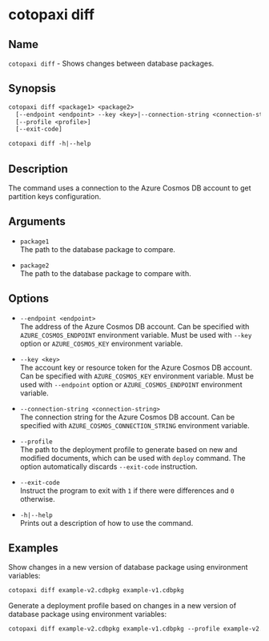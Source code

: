 # cotopaxi diff

<p />

## Name

<p />

`cotopaxi diff` - Shows changes between database packages.

<p />

## Synopsis

<p />

```txt
cotopaxi diff <package1> <package2>
  [--endpoint <endpoint> --key <key>|--connection-string <connection-string>]
  [--profile <profile>]
  [--exit-code]

cotopaxi diff -h|--help
```

<p />

## Description

<p />

The command uses a connection to the Azure Cosmos DB account to get partition keys configuration.

<p />

## Arguments

<p />

- `package1`  
The path to the database package to compare.

<p />

- `package2`  
The path to the database package to compare with.

<p />

## Options

<p />

- `--endpoint <endpoint>`  
The address of the Azure Cosmos DB account. Can be specified with `AZURE_COSMOS_ENDPOINT` environment variable. Must be used with `--key` option or `AZURE_COSMOS_KEY` environment variable.

<p />

- `--key <key>`  
The account key or resource token for the Azure Cosmos DB account. Can be specified with `AZURE_COSMOS_KEY` environment variable. Must be used with `--endpoint` option or `AZURE_COSMOS_ENDPOINT` environment variable.

<p />

- `--connection-string <connection-string>`  
The connection string for the Azure Cosmos DB account. Can be specified with `AZURE_COSMOS_CONNECTION_STRING` environment variable.

<p />

- `--profile`  
The path to the deployment profile to generate based on new and modified documents, which can be used with `deploy` command. The option automatically discards `--exit-code` instruction.

<p />

- `--exit-code`  
Instruct the program to exit with `1` if there were differences and `0` otherwise.

<p />

- `-h|--help`  
Prints out a description of how to use the command.

<p />

## Examples

<p />

Show changes in a new version of database package using environment variables:

<p />

```txt
cotopaxi diff example-v2.cdbpkg example-v1.cdbpkg
```

<p />

Generate a deployment profile based on changes in a new version of database package using environment variables:

<p />

```txt
cotopaxi diff example-v2.cdbpkg example-v1.cdbpkg --profile example-v2.cdbdep
```
